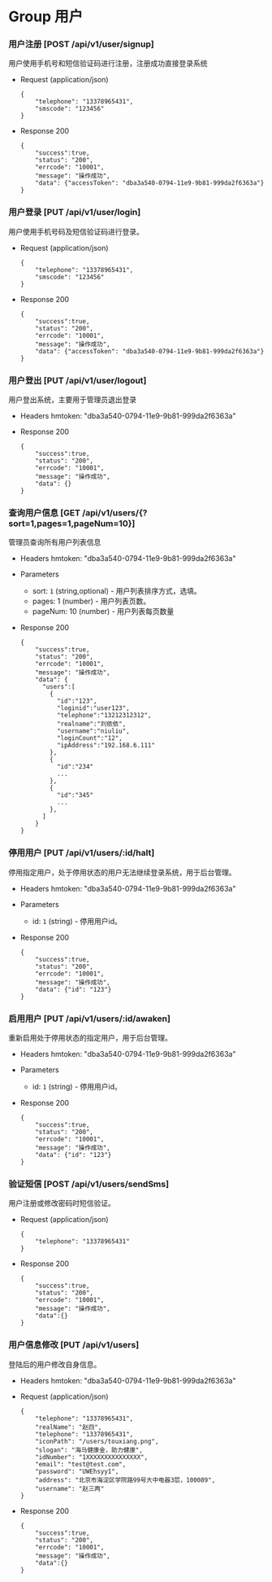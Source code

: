 # Group 用户

### 用户注册 [POST /api/v1/user/signup]
用户使用手机号和短信验证码进行注册，注册成功直接登录系统

+ Request (application/json)

      {
          "telephone": "13378965431",
          "smscode": "123456"
      }

+ Response 200

      {
          "success":true,
          "status": "200",
          "errcode": "10001",
          "message": "操作成功",
          "data": {"accessToken": "dba3a540-0794-11e9-9b81-999da2f6363a"}
      }

### 用户登录 [PUT /api/v1/user/login]
用户使用手机号码及短信验证码进行登录。

+ Request (application/json)

      {
          "telephone": "13378965431",
          "smscode": "123456"
      }

+ Response 200

      {
          "success":true,
          "status": "200",
          "errcode": "10001",
          "message": "操作成功",
          "data": {"accessToken": "dba3a540-0794-11e9-9b81-999da2f6363a"}
      }


### 用户登出 [PUT /api/v1/user/logout]
用户登出系统，主要用于管理员退出登录

+ Headers
  hmtoken: "dba3a540-0794-11e9-9b81-999da2f6363a"

+ Response 200

      {
          "success":true,
          "status": "200",
          "errcode": "10001",
          "message": "操作成功",
          "data": {}
      }

### 查询用户信息 [GET /api/v1/users/{?sort=1,pages=1,pageNum=10}]
管理员查询所有用户列表信息

+ Headers
  hmtoken: "dba3a540-0794-11e9-9b81-999da2f6363a"

+ Parameters
  + sort: `1` (string,optional) - 用户列表排序方式，选填。
  + pages: 1 (number) - 用户列表页数。
  + pageNum: 10 (number) - 用户列表每页数量

+ Response 200

      {
          "success":true,
          "status": "200",
          "errcode": "10001",
          "message": "操作成功",
          "data": {
            "users":[
              {
                "id":"123",
                "loginid":"user123",
                "telephone":"13212312312",
                "realname":"刘依依",
                "username":"niuliu",
                "loginCount":"12",
                "ipAddress":"192.168.6.111"
              },
              {
                "id":"234"
                ...
              },
              {
                "id":"345"
                ...
              },
            ]
          }
      }

### 停用用户 [PUT /api/v1/users/:id/halt]
停用指定用户，处于停用状态的用户无法继续登录系统，用于后台管理。

+ Headers
  hmtoken: "dba3a540-0794-11e9-9b81-999da2f6363a"

+ Parameters
  + id: `1` (string) - 停用用户id。

+ Response 200

      {
          "success":true,
          "status": "200",
          "errcode": "10001",
          "message": "操作成功",
          "data": {"id": "123"}
      }

### 启用用户 [PUT /api/v1/users/:id/awaken]
重新启用处于停用状态的指定用户，用于后台管理。

+ Headers
  hmtoken: "dba3a540-0794-11e9-9b81-999da2f6363a"

+ Parameters
  + id: `1` (string) - 停用用户id。

+ Response 200

      {
          "success":true,
          "status": "200",
          "errcode": "10001",
          "message": "操作成功",
          "data": {"id": "123"}
      }

### 验证短信 [POST /api/v1/users/sendSms]
用户注册或修改密码时短信验证。

+ Request (application/json)

      {
          "telephone": "13378965431"
      }

+ Response 200

      {
          "success":true,
          "status": "200",
          "errcode": "10001",
          "message": "操作成功",
          "data":{}
      }

### 用户信息修改 [PUT /api/v1/users]
登陆后的用户修改自身信息。

+ Headers
  hmtoken: "dba3a540-0794-11e9-9b81-999da2f6363a"

+ Request (application/json)

      {
          "telephone": "13378965431",
          "realName": "赵四",
          "telephone": "13378965431",
          "iconPath": "/users/touxiang.png",
          "slogan": "海马健康金，助力健康",
          "idNumber": "1XXXXXXXXXXXXXXX",
          "email": "test@test.com",
          "password": "UWEhsyy1",
          "address": "北京市海淀区学院路99号大中电器3层，100089",
          "username": "赵三两"
      }

+ Response 200

      {
          "success":true,
          "status": "200",
          "errcode": "10001",
          "message": "操作成功",
          "data":{}
      }
